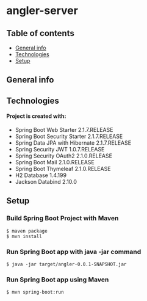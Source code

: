 # angler-server

## Table of contents
* [General info](#general-info)
* [Technologies](#technologies)
* [Setup](#setup)

## General info

## Technologies
#### Project is created with:
* Spring Boot Web Starter           2.1.7.RELEASE
* Spring Boot Security Starter      2.1.7.RELEASE
* Spring Data JPA with Hibernate    2.1.7.RELEASE
* Spring Security JWT               1.0.7.RELEASE
* Spring Security OAuth2            2.1.0.RELEASE
* Spring Boot Mail                  2.1.0.RELEASE
* Spring Boot Thymeleaf             2.1.0.RELEASE
* H2 Database                       1.4.199
* Jackson Databind                  2.10.0
	
## Setup
### Build Spring Boot Project with Maven
```
$ maven package
$ mvn install
```

### Run Spring Boot app with java -jar command
```
$ java -jar target/angler-0.0.1-SNAPSHOT.jar
```

### Run Spring Boot app using Maven
```
$ mvn spring-boot:run
```